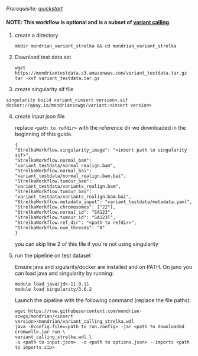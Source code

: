 *Prerequisite: [quickstart](README.md)*

#### NOTE: This workflow is optional and is a subset of [variant calling](quickstart/variant_calling.md).

1. create a directory 
    ```
    mkdir mondrian_variant_strelka && cd mondrian_variant_strelka
    ```
2. Download test data set

    ```
    wget https://mondriantestdata.s3.amazonaws.com/variant_testdata.tar.gz
    tar -xvf variant_testdata.tar.gz
    ```

3. create singularity sif file
```
singularity build variant_<insert version>.sif docker://quay.io/mondrianscwgs/variant:<insert version>
```

4. create input json file

    replace `<path to refdir>` with the reference dir we downloaded in the beginning of this guide.
    
    ```
    {
    "StrelkaWorkflow.singularity_image": "<insert path to singularity sif>",
    "StrelkaWorkflow.normal_bam": "variant_testdata/normal_realign.bam",
    "StrelkaWorkflow.normal_bai": "variant_testdata/normal_realign.bam.bai",
    "StrelkaWorkflow.tumour_bam": "variant_testdata/variants_realign.bam",
    "StrelkaWorkflow.tumour_bai": "variant_testdata/variants_realign.bam.bai",
    "StrelkaWorkflow.metadata_input": "variant_testdata/metadata.yaml",
    "StrelkaWorkflow.chromosomes": ["22"],
    "StrelkaWorkflow.normal_id": "SA123",
    "StrelkaWorkflow.tumour_id": "SA123T",
    "StrelkaWorkflow.ref_dir": "<path to refdir>",
    "StrelkaWorkflow.num_threads": "8"
    }
    ```
    you can skip line 2 of this file if you're not using singularity 

5. run the pipeline on test dataset

    Ensure java and sigularity/docker are installed and on PATH. On juno you can load  java and singularity by running:
    
    ```
    module load java/jdk-11.0.11
    module load singularity/3.6.2
    ```
    
    Launch the pipeline with the following command (replace the file paths):
    
    ```
    wget https://raw.githubusercontent.com/mondrian-scwgs/mondrian/<insert version>/mondrian/variant_calling_strelka.wdl
    java -Dconfig.file=<path to run.config> -jar <path to downloaded cromwell>.jar run \
    variant_calling_strelka.wdl \
    -i <path to input.json>  -o <path to options.json> --imports <path to imports zip>
    ```
